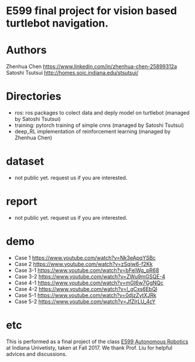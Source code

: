 # E599 final project for vision based turtlebot navigation. 

# Authors
Zhenhua Chen https://www.linkedin.com/in/zhenhua-chen-25899312a
Satoshi Tsutsui http://homes.soic.indiana.edu/stsutsui/

# Directories
- ros: ros packages to colect data and deply model on turtlebot (managed by Satoshi Tsutsui)
- training: pytorch training of simple cnns (managed by Satoshi Tsutsui)
- deep_RL implementation of reinforcement learning (managed by Zhenhua Chen)

# dataset 
- not public yet. request us if you are interested. 

# report
- not public yet. request us if you are interested. 

# demo
- Case 1  https://www.youtube.com/watch?v=Nk3eApqYSBc
- Case 2  https://www.youtube.com/watch?v=zSqiw6-f2Kk
- Case 3-1 https://www.youtube.com/watch?v=bFeiWg_pR68
- Case 3-2 https://www.youtube.com/watch?v=ZWu9mGSQE-4
- Case 4-1 https://www.youtube.com/watch?v=mGI6w7GgNQc
- Case 4-2 https://www.youtube.com/watch?v=l_gCxs6EbQI
- Case 5-1 https://www.youtube.com/watch?v=0djzZytXJRk
- Case 5-2 https://www.youtube.com/watch?v=JfZlrLU_4cY

# etc
 This is performed as a final project of the class [E599 Autonomous Robotics](http://iurobotics.net/teaching.html) at Indiana Univetisty, taken at Fall 2017. We thank Prof. Liu for helpful advices and discussions. 
